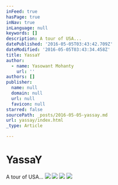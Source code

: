 ```yaml
---
inFeed: true
hasPage: true
inNav: true
inLanguage: null
keywords: []
description: A tour of USA...
datePublished: '2016-05-05T03:43:42.709Z'
dateModified: '2016-05-05T03:43:34.458Z'
title: YassaY
author:
  - name: Yasowant Mohanty
    url: ''
authors: []
publisher:
  name: null
  domain: null
  url: null
  favicon: null
starred: false
sourcePath: _posts/2016-05-05-yassay.md
url: yassay/index.html
_type: Article

---
```

# YassaY

A tour of USA...
![](https://the-grid-user-content.s3-us-west-2.amazonaws.com/cf89a56f-4200-43e6-bee4-15adb83c554c.jpg)
![](https://the-grid-user-content.s3-us-west-2.amazonaws.com/b821177c-f985-41e4-81ad-667ac64672cc.jpg)
![](https://s3-us-west-2.amazonaws.com/the-grid-img/p/77b9a42f991af00c3da893ab6936a12745355359.jpg)
![](https://s3-us-west-2.amazonaws.com/the-grid-img/p/50bb85bb065b2cc39974562eb26b21b1040ef284.jpg)